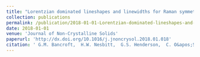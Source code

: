 ```yaml
---
title: "Lorentzian dominated lineshapes and linewidths for Raman symmetric stretch peaks (800-1200 cm$^{-1}$) in Q$^n$ (n = 1-3) species of alkali silicate glasses/melts"
collection: publications
permalink: /publication/2018-01-01-Lorentzian-dominated-lineshapes-and-linewidths-for-Raman-symmetric-stretch-peaks-800-1200-cm-1-in-Qn-n-1-3-species-of-alkali-silicate-glassesmelts
date: 2018-01-01
venue: 'Journal of Non-Crystalline Solids'
paperurl: 'http://dx.doi.org/10.1016/j.jnoncrysol.2018.01.018'
citation: ' G.M. Bancroft,  H.W. Nesbitt,  G.S. Henderson,  C. O&apos;Shaughnessy,  A.C. Withers,  D.R. Neuville, &quot;Lorentzian dominated lineshapes and linewidths for Raman symmetric stretch peaks (800-1200 cm$^{}-1}$) in Q$^n$ (n = 1-3) species of alkali silicate glasses/melts.&quot; Journal of Non-Crystalline Solids, 2018.'
---
```

